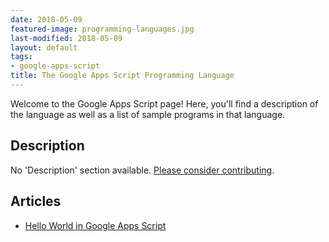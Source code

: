 ```yaml
---
date: 2018-05-09
featured-image: programming-languages.jpg
last-modified: 2018-05-09
layout: default
tags:
- google-apps-script
title: The Google Apps Script Programming Language
---
```


Welcome to the Google Apps Script page! Here, you'll find a description of the language as well as a list of sample programs in that language.

## Description

No 'Description' section available. [Please consider contributing](https://github.com/TheRenegadeCoder/sample-programs-website).

## Articles

- [Hello World in Google Apps Script](https://sampleprograms.io/projects/hello-world/google-apps-script)